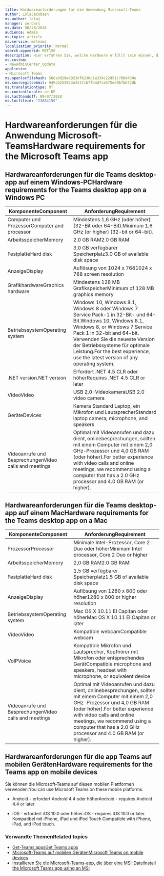 ```yaml
---
title: Hardwareanforderungen für die Anwendung Microsoft-Teams
author: LolaJacobsen
ms.author: lolaj
manager: serdars
ms.date: 08/28/2018
audience: Admin
ms.topic: article
ms.service: msteams
localization_priority: Normal
search.appverid: MET150
description: Hier erfahren Sie, welche Hardware erfüllt sein müssen, die zum Installieren und Ausführen von Microsoft-Teams erforderlich sind.
ms.custom:
- NewAdminCenter_Update
appliesto:
- Microsoft Teams
ms.openlocfilehash: 566a3d29ed9238fb236c1a334c22d51c70b9430e
ms.sourcegitcommit: 940cb253923e3537cb7fb4d7ce875ed9bfbb72db
ms.translationtype: MT
ms.contentlocale: de-DE
ms.lasthandoff: 09/07/2018
ms.locfileid: "23884150"
---
```

# <a name="hardware-requirements-for-the-microsoft-teams-app"></a><span data-ttu-id="c1566-103">Hardwareanforderungen für die Anwendung Microsoft-Teams</span><span class="sxs-lookup"><span data-stu-id="c1566-103">Hardware requirements for the Microsoft Teams app</span></span>

## <a name="hardware-requirements-for-the-teams-desktop-app-on-a-windows-pc"></a><span data-ttu-id="c1566-104">Hardwareanforderungen für die Teams desktop-app auf einem Windows-PC</span><span class="sxs-lookup"><span data-stu-id="c1566-104">Hardware requirements for the Teams desktop app on a Windows PC</span></span>

|<span data-ttu-id="c1566-105">**Komponente**</span><span class="sxs-lookup"><span data-stu-id="c1566-105">**Component**</span></span>|<span data-ttu-id="c1566-106">**Anforderung**</span><span class="sxs-lookup"><span data-stu-id="c1566-106">**Requirement**</span></span>  |
|---------|---------|
|<span data-ttu-id="c1566-107">Computer und Prozessor</span><span class="sxs-lookup"><span data-stu-id="c1566-107">Computer and processor</span></span>    | <span data-ttu-id="c1566-108">Mindestens 1,6 GHz (oder höher) (32-Bit oder 64-Bit).</span><span class="sxs-lookup"><span data-stu-id="c1566-108">Minimum 1.6 GHz (or higher) (32-bit or 64-bit).</span></span>        |
|<span data-ttu-id="c1566-109">Arbeitsspeicher</span><span class="sxs-lookup"><span data-stu-id="c1566-109">Memory</span></span>     |    <span data-ttu-id="c1566-110">2,0 GB RAM</span><span class="sxs-lookup"><span data-stu-id="c1566-110">2.0 GB RAM</span></span>     |
|<span data-ttu-id="c1566-111">Festplatte</span><span class="sxs-lookup"><span data-stu-id="c1566-111">Hard disk</span></span>    | <span data-ttu-id="c1566-112">3,0 GB verfügbarer Speicherplatz</span><span class="sxs-lookup"><span data-stu-id="c1566-112">3.0 GB of available disk space</span></span>        |
|<span data-ttu-id="c1566-113">Anzeige</span><span class="sxs-lookup"><span data-stu-id="c1566-113">Display</span></span>    |   <span data-ttu-id="c1566-114">Auflösung von 1024 x 768</span><span class="sxs-lookup"><span data-stu-id="c1566-114">1024 x 768 screen resolution</span></span> |
|<span data-ttu-id="c1566-115">Grafikhardware</span><span class="sxs-lookup"><span data-stu-id="c1566-115">Graphics hardware</span></span> |  <span data-ttu-id="c1566-116">Mindestens 128 MB Grafikspeicher</span><span class="sxs-lookup"><span data-stu-id="c1566-116">Minimum of 128 MB graphics memory</span></span>
|<span data-ttu-id="c1566-117">Betriebssystem</span><span class="sxs-lookup"><span data-stu-id="c1566-117">Operating system</span></span>  |    <span data-ttu-id="c1566-118">Windows 10, Windows 8.1, Windows 8 oder Windows 7 Service Pack-1 in 32-Bit- und 64-Bit.</span><span class="sxs-lookup"><span data-stu-id="c1566-118">Windows 10, Windows 8.1, Windows 8, or Windows 7 Service Pack 1 in 32-bit and 64-bit.</span></span>  <span data-ttu-id="c1566-119">Verwenden Sie die neueste Version der Betriebssysteme für optimale Leistung.</span><span class="sxs-lookup"><span data-stu-id="c1566-119">For the best experience, use the latest version of any operating system.</span></span>|
|<span data-ttu-id="c1566-120">.NET version</span><span class="sxs-lookup"><span data-stu-id="c1566-120">.NET version</span></span>    |  <span data-ttu-id="c1566-121">Erfordert .NET 4.5 CLR oder höher</span><span class="sxs-lookup"><span data-stu-id="c1566-121">Requires .NET 4.5 CLR or later</span></span>       |
|<span data-ttu-id="c1566-122">Video</span><span class="sxs-lookup"><span data-stu-id="c1566-122">Video</span></span>    |  <span data-ttu-id="c1566-123">USB 2.0-Videokamera</span><span class="sxs-lookup"><span data-stu-id="c1566-123">USB 2.0 video camera</span></span>       |
|<span data-ttu-id="c1566-124">Geräte</span><span class="sxs-lookup"><span data-stu-id="c1566-124">Devices</span></span>    |   <span data-ttu-id="c1566-125">Kamera Standard Laptop, ein Mikrofon und Lautsprecher</span><span class="sxs-lookup"><span data-stu-id="c1566-125">Standard laptop camera, microphone, and speakers</span></span>    | 
|<span data-ttu-id="c1566-126">Videoanrufe und Besprechungen</span><span class="sxs-lookup"><span data-stu-id="c1566-126">Video calls and meetings</span></span> | <span data-ttu-id="c1566-127">Optimal mit Videoanrufen und dazu dient, onlinebesprechungen, sollten mit einem Computer mit einem 2,0 GHz-Prozessor und 4,0 GB RAM (oder höher).</span><span class="sxs-lookup"><span data-stu-id="c1566-127">For better experience with video calls and online meetings, we recommend using a computer that has a 2.0 GHz processor and 4.0 GB RAM (or higher).</span></span>

## <a name="hardware-requirements-for-the-teams-desktop-app-on-a-mac"></a><span data-ttu-id="c1566-128">Hardwareanforderungen für die Teams desktop-app auf einem Mac</span><span class="sxs-lookup"><span data-stu-id="c1566-128">Hardware requirements for the Teams desktop app on a Mac</span></span>
|<span data-ttu-id="c1566-129">**Komponente**</span><span class="sxs-lookup"><span data-stu-id="c1566-129">**Component**</span></span>|<span data-ttu-id="c1566-130">**Anforderung**</span><span class="sxs-lookup"><span data-stu-id="c1566-130">**Requirement**</span></span>  |
|---------|---------|
|<span data-ttu-id="c1566-131">Prozessor</span><span class="sxs-lookup"><span data-stu-id="c1566-131">Processor</span></span>    | <span data-ttu-id="c1566-132">Minimale Intel-Prozessor, Core 2 Duo oder höher</span><span class="sxs-lookup"><span data-stu-id="c1566-132">Minimum Intel processor, Core 2 Duo or higher</span></span> |
|<span data-ttu-id="c1566-133">Arbeitsspeicher</span><span class="sxs-lookup"><span data-stu-id="c1566-133">Memory</span></span>     |   <span data-ttu-id="c1566-134">2,0 GB RAM</span><span class="sxs-lookup"><span data-stu-id="c1566-134">2.0 GB RAM</span></span>      |
|<span data-ttu-id="c1566-135">Festplatte</span><span class="sxs-lookup"><span data-stu-id="c1566-135">Hard disk</span></span>    |   <span data-ttu-id="c1566-136">1,5 GB verfügbarer Speicherplatz</span><span class="sxs-lookup"><span data-stu-id="c1566-136">1.5 GB of available disk space</span></span>      |
|<span data-ttu-id="c1566-137">Anzeige</span><span class="sxs-lookup"><span data-stu-id="c1566-137">Display</span></span>    | <span data-ttu-id="c1566-138">Auflösung von 1280 x 800 oder höher</span><span class="sxs-lookup"><span data-stu-id="c1566-138">1280 x 800 or higher resolution</span></span>    |
|<span data-ttu-id="c1566-139">Betriebssystem</span><span class="sxs-lookup"><span data-stu-id="c1566-139">Operating system</span></span>  |    <span data-ttu-id="c1566-140">Mac OS X 10.11 El Capitan oder höher</span><span class="sxs-lookup"><span data-stu-id="c1566-140">Mac OS X 10.11 El Capitan or later</span></span>     |
|<span data-ttu-id="c1566-141">Video</span><span class="sxs-lookup"><span data-stu-id="c1566-141">Video</span></span>  |    <span data-ttu-id="c1566-142">Kompatible webcam</span><span class="sxs-lookup"><span data-stu-id="c1566-142">Compatible webcam</span></span>     |
|<span data-ttu-id="c1566-143">VoIP</span><span class="sxs-lookup"><span data-stu-id="c1566-143">Voice</span></span>    |  <span data-ttu-id="c1566-144">Kompatible Mikrofon und Lautsprecher, Kopfhörer mit Mikrofon oder entsprechendes Gerät</span><span class="sxs-lookup"><span data-stu-id="c1566-144">Compatible microphone and speakers, headset with microphone, or equivalent device</span></span>       |
|<span data-ttu-id="c1566-145">Videoanrufe und Besprechungen</span><span class="sxs-lookup"><span data-stu-id="c1566-145">Video calls and meetings</span></span> | <span data-ttu-id="c1566-146">Optimal mit Videoanrufen und dazu dient, onlinebesprechungen, sollten mit einem Computer mit einem 2,0 GHz-Prozessor und 4,0 GB RAM (oder höher).</span><span class="sxs-lookup"><span data-stu-id="c1566-146">For better experience with video calls and online meetings, we recommend using a computer that has a 2.0 GHz processor and 4.0 GB RAM (or higher).</span></span>

## <a name="hardware-requirements-for-the-teams-app-on-mobile-devices"></a><span data-ttu-id="c1566-147">Hardwareanforderungen für die app Teams auf mobilen Geräten</span><span class="sxs-lookup"><span data-stu-id="c1566-147">Hardware requirements for the Teams app on mobile devices</span></span>

<span data-ttu-id="c1566-148">Sie können die Microsoft-Teams auf diesen mobilen Plattformen verwenden:</span><span class="sxs-lookup"><span data-stu-id="c1566-148">You can use Microsoft Teams on these mobile platforms:</span></span>

- <span data-ttu-id="c1566-149">Android - erfordert Android 4.4 oder höher</span><span class="sxs-lookup"><span data-stu-id="c1566-149">Android - requires Android 4.4 or later</span></span>

- <span data-ttu-id="c1566-150">iOS - erfordert iOS 10.0 oder höher.</span><span class="sxs-lookup"><span data-stu-id="c1566-150">iOS - requires iOS 10.0 or later.</span></span> <span data-ttu-id="c1566-151">Kompatibel mit iPhone, iPad und iPod Touch.</span><span class="sxs-lookup"><span data-stu-id="c1566-151">Compatible with iPhone, iPad, and iPod touch.</span></span>

### <a name="related-topics"></a><span data-ttu-id="c1566-152">Verwandte Themen</span><span class="sxs-lookup"><span data-stu-id="c1566-152">Related topics</span></span>
- [<span data-ttu-id="c1566-153">Get-Teams apps</span><span class="sxs-lookup"><span data-stu-id="c1566-153">Get Teams apps</span></span>](get-clients.md)
- [<span data-ttu-id="c1566-154">Microsoft-Teams auf mobilen Geräten</span><span class="sxs-lookup"><span data-stu-id="c1566-154">Microsoft Teams on mobile devices</span></span>](https://support.office.com/article/Microsoft-Teams-on-mobile-devices-2ACBCF73-8FD4-4929-9B31-AE403B88C2D3)
- [<span data-ttu-id="c1566-155">Installieren Sie die Microsoft-Teams-app, die über eine MSI-Datei</span><span class="sxs-lookup"><span data-stu-id="c1566-155">Install the Microsoft Teams app using an MSI</span></span>](msi-deployment.md)
